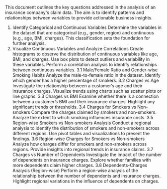 This document outlines the key questions addressed in the analysis of an insurance company's claim data. The aim is to identify patterns and relationships between variables to provide actionable business insights.

1. Identify Categorical and Continuous Variables
Determine the variables in the dataset that are categorical (e.g., gender, region) and continuous (e.g., age, BMI, charges).
This classification sets the foundation for further analysis. <break>
2. Visualize Continuous Variables and Analyze Correlations
Create histograms to observe the distribution of continuous variables like age, BMI, and charges.
Use box plots to detect outliers and variability in these variables.
Perform a correlation analysis to identify relationships between continuous variables.
3.1 Male/Female Ratio and Gender-wise Smoking Habits
Analyze the male-to-female ratio in the dataset.
Identify which gender has a higher percentage of smokers.
3.2 Charges vs Age
Investigate the relationship between a customer’s age and their insurance charges.
Visualize trends using charts such as scatter plots or line graphs.
3.3 Charges vs BMI
Examine whether there is a connection between a customer’s BMI and their insurance charges.
Highlight any significant trends or thresholds.
3.4 Charges for Smokers vs Non-smokers
Compare the charges claimed by smokers and non-smokers.
Analyze the extent to which smoking influences insurance costs.
3.5 Region-wise Smokers vs Non-smokers Analysis
Conduct a regional analysis to identify the distribution of smokers and non-smokers across different regions.
Use pivot tables and visualizations to present the findings.
3.6 Region-wise Charges for Smokers vs Non-smokers
Analyze how charges differ for smokers and non-smokers across regions.
Provide insights into regional trends in insurance claims.
3.7 Charges vs Number of Dependents
Investigate the impact of the number of dependents on insurance charges.
Explore whether families with more dependents claim higher charges.
3.8 Dependents-Charges Analysis (Region-wise)
Perform a region-wise analysis of the relationship between the number of dependents and insurance charges.
Highlight regional variations in the influence of dependents on charges.
